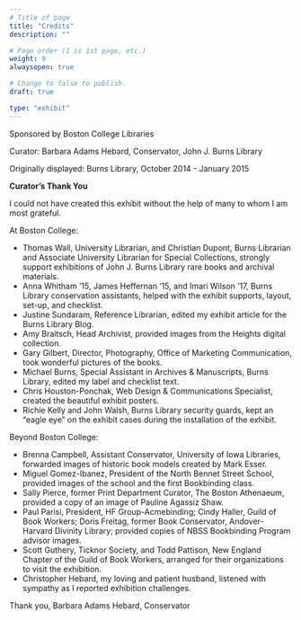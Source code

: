 ```yaml
---
# Title of page
title: "Credits"
description: ""

# Page order (1 is 1st page, etc.)
weight: 9
alwaysopen: true

# Change to false to publish.
draft: true

type: "exhibit"
---
```


Sponsored by Boston College Libraries

Curator: Barbara Adams Hebard, Conservator, John J. Burns Library 


Originally displayed: Burns Library, October 2014 - January 2015

**Curator’s Thank You**

I could not have created this exhibit without the help of many to whom I am most grateful.

At Boston College:

+ Thomas Wall, University Librarian, and Christian Dupont, Burns Librarian and Associate University Librarian for Special Collections, strongly support exhibitions of John J. Burns Library rare books and archival materials. 
+ Anna Whitham ’15, James Heffernan ’15, and Imari Wilson ’17, Burns Library conservation assistants, helped with the exhibit supports, layout, set-up, and checklist.
+ Justine Sundaram, Reference Librarian, edited my exhibit article for the Burns Library Blog. 
+ Amy Braitsch, Head Archivist, provided images from the Heights digital collection.
+ Gary Gilbert, Director, Photography, Office of Marketing Communication, took wonderful pictures of the books.
+ Michael Burns, Special Assistant in Archives & Manuscripts, Burns Library, edited my label and checklist text. 
+ Chris Houston-Ponchak, Web Design & Communications Specialist, created the beautiful exhibit posters.
+ Richie Kelly and John Walsh, Burns Library security guards, kept an “eagle eye” on the exhibit cases during the installation of the exhibit.

Beyond Boston College:

+ Brenna Campbell, Assistant Conservator, University of Iowa Libraries, forwarded images of historic book models created by Mark Esser.
+ Miguel Gomez-Ibanez, President of the North Bennet Street School, provided images of the school and the first Bookbinding class.
+ Sally Pierce, former Print Department Curator, The Boston Athenaeum, provided a copy of an image of Pauline Agassiz Shaw.
+ Paul Parisi, President, HF Group-Acmebinding;  Cindy Haller, Guild of Book Workers; Doris Freitag, former Book Conservator, Andover-Harvard Divinity Library; provided copies of  NBSS Bookbinding Program advisor images.
+ Scott Guthery, Ticknor Society, and Todd Pattison, New England Chapter of the Guild of Book Workers, arranged for their organizations to visit the exhibition.
+ Christopher Hebard, my loving and patient husband, listened with sympathy as I reported exhibition challenges.

Thank you, Barbara Adams Hebard, Conservator

